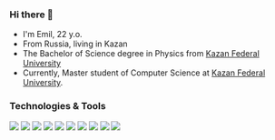 ### Hi there 👋

<!--
**zero80517/zero80517** is a ✨ _special_ ✨ repository because its `README.md` (this file) appears on your GitHub profile.

Here are some ideas to get you started:

- 🔭 I’m currently working on ...
- 🌱 I’m currently learning ...
- 👯 I’m looking to collaborate on ...
- 🤔 I’m looking for help with ...
- 💬 Ask me about ...
- 📫 How to reach me: ...
- 😄 Pronouns: ...
- ⚡ Fun fact: ...
-->

- I'm Emil, 22 y.o.
- From Russia, living in Kazan
- The Bachelor of Science degree in Physics from [Kazan Federal University](https://kpfu.ru/)
- Currently, Master student of Computer Science at [Kazan Federal University](https://kpfu.ru/).

### Technologies & Tools

<p>
    <img src="https://img.shields.io/badge/-Github-181717?style=plastic&logo=GitHub&logoColor=white"/>
    <img src="https://img.shields.io/badge/-Git-F44D27?style=plastic&logo=Git&logoColor=white"/>
    <img src="https://img.shields.io/badge/-.Net-512BD4?style=plastic&logo=dotnet&logoColor=white"/>
    <img src="https://img.shields.io/badge/-HTML5-E34F26?style=plastic&logo=HTML5&logoColor=white"/>
    <img src="https://img.shields.io/badge/-Debian-A80030?style=plastic&logo=Debian&logoColor=white"/>
    <img src="https://img.shields.io/badge/-Visual Studio-5C2D91?style=plastic&logo=visualstudio&logoColor=white"/>
    <img src="https://img.shields.io/badge/-Python-3776AB?style=plastic&logo=python&logoColor=white"/>
    <img src="https://img.shields.io/badge/-C++-00599C?style=plastic&logo=cplusplus&logoColor=white"/>
    <img src="https://img.shields.io/badge/-C Sharp-00599C?style=plastic&logo=csharp&logoColor=white"/>
    <img src="https://img.shields.io/badge/-JavaScript-F7DF1E?style=plastic&logo=javascript&logoColor=white"/>
</p>
